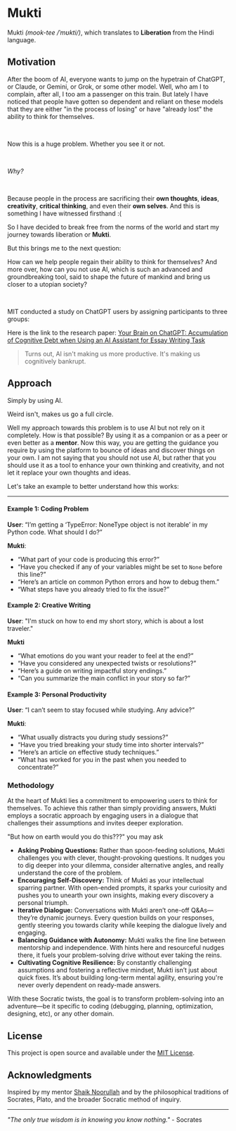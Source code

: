 # Mukti

Mukti _(mook-tee /ˈmʊkti/)_, which translates to **Liberation** from the Hindi language.

## Motivation

After the boom of AI, everyone wants to jump on the hypetrain of ChatGPT, or Claude, or Gemini, or Grok, or some other model. Well, who am I to complain, after all, I too am a passenger on this train. But lately I have noticed that people have gotten so dependent and reliant on these models that they are either "in the process of losing" or have "already lost" the ability to think for themselves.

<br />

Now this is a huge problem. Whether you see it or not.

<br />

_Why?_

<br />

Because people in the process are sacrificing their **own thoughts**, **ideas**, **creativity**, **critical thinking**, and even their **own selves**. And this is something I have witnessed firsthand :(

So I have decided to break free from the norms of the world and start my journey towards liberation or **Mukti**.

But this brings me to the next question:

How can we help people regain their ability to think for themselves? And more over, how can you not use AI, which is such an advanced and groundbreaking tool, said to shape the future of mankind and bring us closer to a utopian society?

<br />

MIT conducted a study on ChatGPT users by assigning participants to three groups:

Here is the link to the research paper: [Your Brain on ChatGPT: Accumulation of Cognitive Debt when Using an AI Assistant for Essay Writing Task](https://arxiv.org/pdf/2506.08872)

> Turns out, AI isn't making us more productive. It's making us cognitively bankrupt.

## Approach

Simply by using AI.

Weird isn't, makes us go a full circle.

Well my approach towards this problem is to use AI but not rely on it completely. How is that possible? By using it as a companion or as a peer or even better as a **mentor**. Now this way, you are getting the guidance you require by using the platform to bounce of ideas and discover things on your own. I am not saying that you should not use AI, but rather that you should use it as a tool to enhance your own thinking and creativity, and not let it replace your own thoughts and ideas.

Let's take an example to better understand how this works:

---

#### Example 1: Coding Problem

**User**:
“I’m getting a ‘TypeError: NoneType object is not iterable’ in my Python code. What should I do?”

**Mukti**:

- “What part of your code is producing this error?”
- “Have you checked if any of your variables might be set to ‎`None` before this line?”
- “Here’s an article on common Python errors and how to debug them.”
- “What steps have you already tried to fix the issue?”

#### Example 2: Creative Writing

**User**:
"I'm stuck on how to end my short story, which is about a lost traveler."

**Mukti**

- “What emotions do you want your reader to feel at the end?”
- “Have you considered any unexpected twists or resolutions?”
- “Here’s a guide on writing impactful story endings.”
- “Can you summarize the main conflict in your story so far?”

#### Example 3: Personal Productivity

**User**:
“I can’t seem to stay focused while studying. Any advice?”

**Mukti**:

- “What usually distracts you during study sessions?”
- “Have you tried breaking your study time into shorter intervals?”
- “Here’s an article on effective study techniques.”
- “What has worked for you in the past when you needed to concentrate?”

### Methodology

At the heart of Mukti lies a commitment to empowering users to think for themselves. To achieve this rather than simply providing answers, Mukti employs a socratic approach by engaging users in a dialogue that challenges their assumptions and invites deeper exploration.

"But how on earth would you do this???" you may ask

- **Asking Probing Questions:** Rather than spoon-feeding solutions, Mukti challenges you with clever, thought-provoking questions. It nudges you to dig deeper into your dilemma, consider alternative angles, and really understand the core of the problem.
- **Encouraging Self-Discovery:** Think of Mukti as your intellectual sparring partner. With open-ended prompts, it sparks your curiosity and pushes you to unearth your own insights, making every discovery a personal triumph.
- **Iterative Dialogue:** Conversations with Mukti aren’t one-off Q&As—they’re dynamic journeys. Every question builds on your responses, gently steering you towards clarity while keeping the dialogue lively and engaging.
- **Balancing Guidance with Autonomy:** Mukti walks the fine line between mentorship and independence. With hints here and resourceful nudges there, it fuels your problem-solving drive without ever taking the reins.
- **Cultivating Cognitive Resilience:** By constantly challenging assumptions and fostering a reflective mindset, Mukti isn’t just about quick fixes. It’s about building long-term mental agility, ensuring you're never overly dependent on ready-made answers.

With these Socratic twists, the goal is to transform problem-solving into an adventure—be it specific to coding (debugging, planning, optimization, designing, etc), or any other domain.

## License

This project is open source and available under the [MIT License](LICENSE).

## Acknowledgments

Inspired by my mentor [Shaik Noorullah](https://github.com/shaiknoorullah) and by the philosophical traditions of Socrates, Plato, and the broader Socratic method of inquiry.

---

_"The only true wisdom is in knowing you know nothing."_ - Socrates
